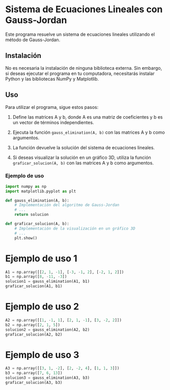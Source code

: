 # Sistema de Ecuaciones Lineales con Gauss-Jordan

Este programa resuelve un sistema de ecuaciones lineales utilizando el método de Gauss-Jordan.

## Instalación

No es necesaria la instalación de ninguna biblioteca externa. Sin embargo, si deseas ejecutar el programa en tu computadora, necesitarás instalar Python y las bibliotecas NumPy y Matplotlib.

## Uso

Para utilizar el programa, sigue estos pasos:

1. Define las matrices A y b, donde A es una matriz de coeficientes y b es un vector de términos independientes.

2. Ejecuta la función `gauss_elimination(A, b)` con las matrices A y b como argumentos.

3. La función devuelve la solución del sistema de ecuaciones lineales.

4. Si deseas visualizar la solución en un gráfico 3D, utiliza la función `graficar_solucion(A, b)` con las matrices A y b como argumentos.

### Ejemplo de uso

```python
import numpy as np
import matplotlib.pyplot as plt

def gauss_elimination(A, b):
    # Implementación del algoritmo de Gauss-Jordan
    # ...
    return solucion

def graficar_solucion(A, b):
    # Implementación de la visualización en un gráfico 3D
    # ...
    plt.show()
```
# Ejemplo de uso 1
```python
A1 = np.array([[2, 1, -1], [-3, -1, 2], [-2, 1, 2]])
b1 = np.array([8, -11, -3])
solucion1 = gauss_elimination(A1, b1)
graficar_solucion(A1, b1)
```
# Ejemplo de uso 2
```python
A2 = np.array([[1, -1, 1], [2, 1, -1], [3, -2, 2]])
b2 = np.array([2, 1, 5])
solucion2 = gauss_elimination(A2, b2)
graficar_solucion(A2, b2)
```
# Ejemplo de uso 3
```python
A3 = np.array([[3, 1, -2], [2, -2, 4], [1, 1, 3]])
b3 = np.array([7, 6, 13])
solucion3 = gauss_elimination(A3, b3)
graficar_solucion(A3, b3)
```